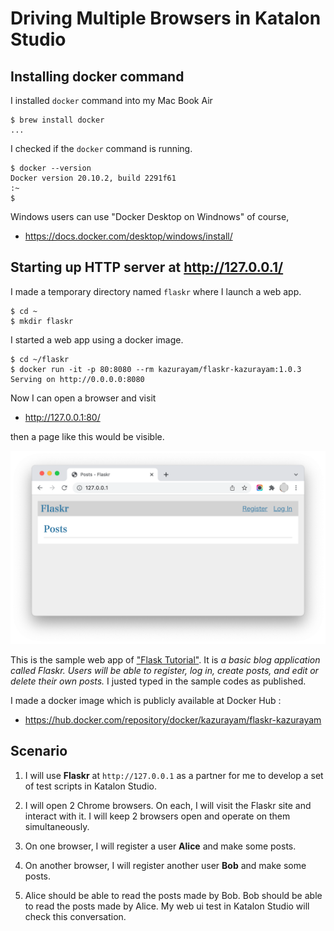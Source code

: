 # Driving Multiple Browsers in Katalon Studio

## Installing docker command

I installed `docker` command into my Mac Book Air

    $ brew install docker
    ...

I checked if the `docker` command is running.

    $ docker --version
    Docker version 20.10.2, build 2291f61
    :~
    $

Windows users can use "Docker Desktop on Windnows" of course,

-   <https://docs.docker.com/desktop/windows/install/>

## Starting up HTTP server at <http://127.0.0.1/>

I made a temporary directory named `flaskr` where I launch a web app.

    $ cd ~
    $ mkdir flaskr

I started a web app using a docker image.

    $ cd ~/flaskr
    $ docker run -it -p 80:8080 --rm kazurayam/flaskr-kazurayam:1.0.3
    Serving on http://0.0.0.0:8080

Now I can open a browser and visit

-   <http://127.0.0.1:80/>

then a page like this would be visible.

![flaskr just started](docs/images/flaskr_just_started.png)

This is the sample web app of ["Flask Tutorial"](https://flask.palletsprojects.com/en/2.0.x/tutorial/). It is *a basic blog application called Flaskr. Users will be able to register, log in, create posts, and edit or delete their own posts.* I justed typed in the sample codes as published.

I made a docker image which is publicly available at Docker Hub :

-   <https://hub.docker.com/repository/docker/kazurayam/flaskr-kazurayam>

## Scenario

1.  I will use **Flaskr** at `http://127.0.0.1` as a partner for me to develop a set of test scripts in Katalon Studio.

2.  I will open 2 Chrome browsers. On each, I will visit the Flaskr site and interact with it. I will keep 2 browsers open and operate on them simultaneously.

3.  On one browser, I will register a user **Alice** and make some posts.

4.  On another browser, I will register another user **Bob** and make some posts.

5.  Alice should be able to read the posts made by Bob. Bob should be able to read the posts made by Alice. My web ui test in Katalon Studio will check this conversation.
